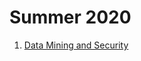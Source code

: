 # Summer 2020
<ol>
  <li><a href="https://github.com/javedulferdous/CourseWork/tree/master/Summer%202020/Data%20Mining%20and%20Security">Data Mining and Security</a></li>
</ol>
